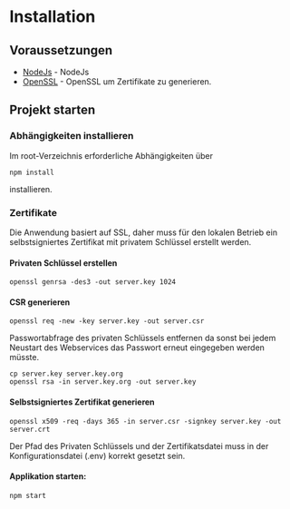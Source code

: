 # Installation

## Voraussetzungen

* [NodeJs](https://nodejs.org/de/) - NodeJs
* [OpenSSL](https://www.openssl.org/source/) - OpenSSL um Zertifikate zu generieren.

 
## Projekt starten

### Abhängigkeiten installieren
Im root-Verzeichnis erforderliche Abhängigkeiten über

```
npm install
```
installieren.

### Zertifikate
Die Anwendung basiert auf SSL, daher muss für den lokalen Betrieb ein selbstsigniertes Zertifikat mit privatem Schlüssel erstellt werden.

#### Privaten Schlüssel erstellen

```
openssl genrsa -des3 -out server.key 1024
```

#### CSR generieren

```
openssl req -new -key server.key -out server.csr
```

Passwortabfrage des privaten Schlüssels entfernen da sonst bei jedem Neustart des Webservices das Passwort erneut eingegeben werden müsste.

```
cp server.key server.key.org
openssl rsa -in server.key.org -out server.key
```

#### Selbstsigniertes Zertifikat generieren

```
openssl x509 -req -days 365 -in server.csr -signkey server.key -out server.crt
```

Der Pfad des Privaten Schlüssels und der Zertifikatsdatei muss in der Konfigurationsdatei (.env) korrekt gesetzt sein.


#### Applikation starten:

```
npm start
```

